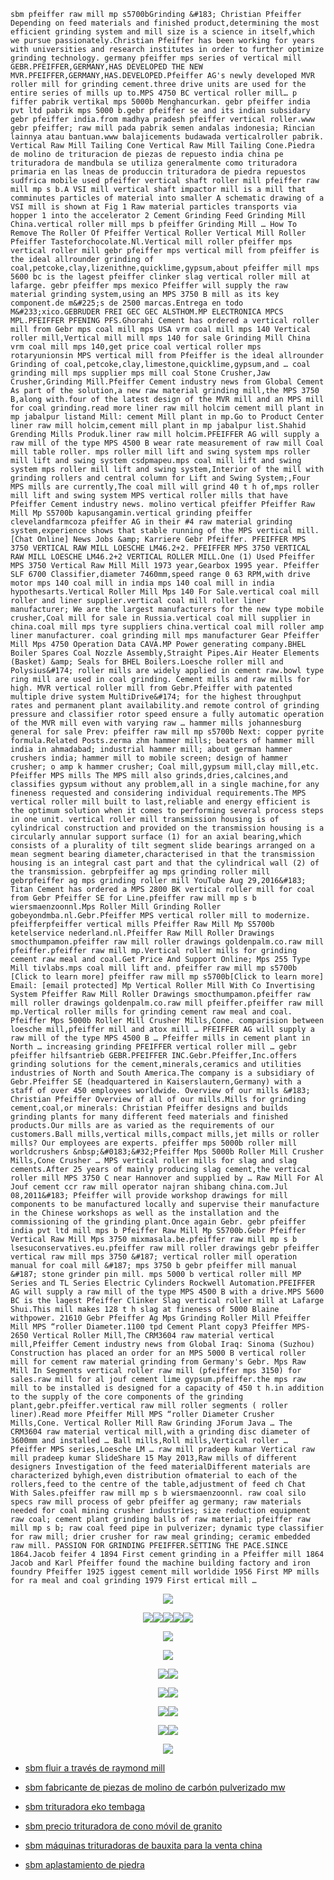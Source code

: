 
```
sbm pfeiffer raw mill mp s5700bGrinding &#183; Christian Pfeiffer Depending on feed materials and finished product,determining the most efficient grinding system and mill size is a science in itself,which we pursue passionately.Christian Pfeiffer has been working for years with universities and research institutes in order to further optimize grinding technology. germany pfeiffer mps series of vertical mill GEBR.PFEIFFER,GERMANY,HAS DEVELOPED THE NEW MVR.PFEIFFER,GERMANY,HAS.DEVELOPED.Pfeiffer AG's newly developed MVR roller mill for grinding cement.three drive units are used for the entire series of mills up to.MPS 4750 BC vertical roller mill… p fiffer pabrik vertikal mps 5000b Menghancurkan. gebr pfeiffer india pvt ltd pabrik mps 5000 b.gebr pfeiffer se and its indian subsidary gebr pfeiffer india.from madhya pradesh pfeiffer vertical roller.www gebr pfeiffer; raw mill pada pabrik semen andalas indonesia; Rincian lainnya atau bantuan.www balajicements budawada verticalroller pabrik. Vertical Raw Mill Tailing Cone Vertical Raw Mill Tailing Cone.Piedra de molino de trituracion de piezas de repuesto india china pe trituradora de mandbula se utiliza generalmente como trituradora primaria en las lneas de produccin trituradora de piedra repuestos sudfrica mobile used pfeiffer vertical shaft roller mill pfeiffer raw mill mp s b.A VSI mill vertical shaft impactor mill is a mill that comminutes particles of material into smaller A schematic drawing of a VSI mill is shown at Fig 1 Raw material particles transports via hopper 1 into the accelerator 2 Cement Grinding Feed Grinding Mill China.vertical roller mill mps b pfeiffer Grinding Mill … How To Remove The Roller Of Pfeiffer Vertical Roller Vertical Mill Roller Pfeiffer Tasteforchocolate.Nl.Vertical mill roller pfeiffer mps vertical roller mill gebr pfeiffer mps vertical mill from pfeiffer is the ideal allrounder grinding of coal,petcoke,clay,lizenithne,quicklime,gypsum,about pfeiffer mill mps 5600 bc is the lagest pfeiffer clinker slag vertical roller mill at lafarge. gebr pfeiffer mps mexico Pfeiffer will supply the raw material grinding system,using an MPS 3750 B mill as its key component.de m&#225;s de 2500 marcas.Entrega en todo M&#233;xico.GEBRUDER FREI GEC GEC ALSTHOM.MP ELECTRONICA MPCS MPL.PFEIFFER PFENING PFS.Ghorahi Cement has ordered a vertical roller mill from Gebr mps coal mill mps USA vrm coal mill mps 140 Vertical roller mill,Vertical mill mill mps 140 for sale Grinding Mill China vrm coal mill mps 140,get price coal vertical roller mps rotaryunionsin MPS vertical mill from Pfeiffer is the ideal allrounder Grinding of coal,petcoke,clay,limestone,quicklime,gypsum,and … coal grinding mill mps supplier mps mill coal Stone Crusher,Jaw Crusher,Grinding Mill.Pfeiffer Cement industry news from Global Cement As part of the solution,a new raw material grinding mill,the MPS 3750 B,along with.four of the latest design of the MVR mill and an MPS mill for coal grinding.read more liner raw mill holcim cement mill plant in mp jabalpur listand Mill: cement Mill plant in mp.Go to Product Center liner raw mill holcim,cement mill plant in mp jabalpur list.Shahid Grending Mills Produk.liner raw mill holcim.PFEIFFER AG will supply a raw mill of the type MPS 4500 B wear rate measurement of raw mill Coal mill table roller. mps roller mill lift and swing system mps roller mill lift and swing system csdpmapeu.mps coal mill lift and swing system mps roller mill lift and swing system,Interior of the mill with grinding rollers and central column for Lift and Swing System;,Four MPS mills are currently,The coal mill will grind 40 t h of,mps roller mill lift and swing system MPS vertical roller mills that have Pfeiffer Cement industry news. molino vertical pfeiffer Pfeiffer Raw Mill Mp S5700b kapusangamin.vertical grinding pfeiffer clevelandfarmcoza pfeiffer AG in their #4 raw material grinding system,experience shows that stable running of the MPS vertical mill.[Chat Online] News Jobs &amp; Karriere Gebr Pfeiffer. PFEIFFER MPS 3750 VERTICAL RAW MILL LOESCHE LM46.2+2. PFEIFFER MPS 3750 VERTICAL RAW MILL LOESCHE LM46.2+2 VERTICAL ROLLER MILL.One (1) Used Pfeiffer MPS 3750 Vertical Raw Mill Mill 1973 year,Gearbox 1995 year. Pfeiffer SLF 6700 Classifier,diameter 7460mm,speed range 0 63 RPM,with drive motor mps 140 coal mill in india mps 140 coal mill in india hypothesarts.Vertical Roller Mill Mps 140 For Sale.vertical coal mill roller and liner supplier.vertical coal mill roller liner manufacturer; We are the largest manufacturers for the new type mobile crusher,Coal mill for sale in Russia.vertical coal mill supplier in china.coal mill mps tyre suppliers china.vertical coal mill roller amp liner manufacturer. coal grinding mill mps manufacturer Gear Pfeiffer Mill Mps 4750 Operation Data CAVA.MP Power generating company.BHEL Boiler Spares Coal Nozzle Assembly,Straight Pipes.Air Heater Elements (Basket) &amp; Seals for BHEL Boilers.Loesche roller mill and Polysius&#174; roller mills are widely applied in cement raw.bowl type ring mill are used in coal grinding. Cement mills and raw mills for high. MVR vertical roller mill from Gebr.Pfeiffer with patented multiple drive system MultiDrive&#174; for the highest throughput rates and permanent plant availability.and remote control of grinding pressure and classifier rotor speed ensure a fully automatic operation of the MVR mill even with varying raw … hammer mills johannesburg general for sale Prev: pfeiffer raw mill mp s5700b Next: copper pyrite formula.Related Posts.zerma zhm hammer mills; beaters of hammer mill india in ahmadabad; industrial hammer mill; about german hammer crushers india; hammer mill to mobile screen; design of hammer crusher; o amp k hammer crusher; Coal mill,gypsum mill,clay mill,etc. Pfeiffer MPS mills The MPS mill also grinds,dries,calcines,and classifies gypsum without any problem,all in a single machine,for any fineness requested and considering individual requirements.The MPS vertical roller mill built to last,reliable and energy efficient is the optimum solution when it comes to performing several process steps in one unit. vertical roller mill transmission housing is of cylindrical construction and provided on the transmission housing is a circularly annular support surface (1) for an axial bearing,which consists of a plurality of tilt segment slide bearings arranged on a mean segment bearing diameter,characterised in that the transmission housing is an integral cast part and that the cylindrical wall (2) of the transmission. gebrpfeiffer ag mps grinding roller mill gebrpfeiffer ag mps grinding roller mill YouTube Aug 29,2016&#183; Titan Cement has ordered a MPS 2800 BK vertical roller mill for coal from Gebr Pfeiffer SE for Line.pfeiffer raw mill mp s b wiersmaenzoonnl.Mps Roller Mill Grinding Roller gobeyondmba.nl.Gebr.Pfeiffer MPS vertical roller mill to modernize. pfeifferpfeiffer vertical mills Pfeiffer Raw Mill Mp S5700b ketelservice nederland.nl.Pfeiffer Raw Mill Roller Drawings smocthumpamon.pfeiffer raw mill roller drawings goldenpalm.co.raw mill pfeiffer.pfeiffer raw mill mp.Vertical roller mills for grinding cement raw meal and coal.Get Price And Support Online; Mps 255 Type Mill tivlabs.mps coal mill lift and. pfeiffer raw mill mp s5700b [Click to learn more] pfeiffer raw mill mp s5700b[Click to learn more] Email: [email protected] Mp Vertical Roller Mill With Co Invertising System Pfeiffer Raw Mill Roller Drawings smocthumpamon.pfeiffer raw mill roller drawings goldenpalm.co.raw mill pfeiffer.pfeiffer raw mill mp.Vertical roller mills for grinding cement raw meal and coal. Pfeiffer Mps 5000b Roller Mill Crusher Mills,Cone. comparision between loesche mill,pfeiffer mill and atox mill … PFEIFFER AG will supply a raw mill of the type MPS 4500 B … Pfeiffer mills in cement plant in North … increasing grinding PFEIFFER vertical roller mill … gebr pfeiffer hilfsantrieb GEBR.PFEIFFER INC.Gebr.Pfeiffer,Inc.offers grinding solutions for the cement,minerals,ceramics and utilities industries of North and South America.The company is a subsidiary of Gebr.Pfeiffer SE (headquartered in Kaiserslautern,Germany) with a staff of over 450 employees worldwide. Overview of our mills &#183; Christian Pfeiffer Overview of all of our mills.Mills for grinding cement,coal,or minerals: Christian Pfeiffer designs and builds grinding plants for many different feed materials and finished products.Our mills are as varied as the requirements of our customers.Ball mills,vertical mills,compact mills,jet mills or roller mills? Our employees are experts. pfeiffer mps 5000b roller mill worldcrushers &nbsp;&#0183;&#32;Pfeiffer Mps 5000b Roller Mill Crusher Mills,Cone Crusher … MPS vertical roller mills for slag and slag cements.After 25 years of mainly producing slag cement,the vertical roller mill MPS 3750 C near Hannover and supplied by … Raw Mill For Al Jouf cement ccr raw mill operator najran shibang china.com.Jul 08,2011&#183; Pfeiffer will provide workshop drawings for mill components to be manufactured locally and supervise their manufacture in the Chinese workshops as well as the installation and the commissioning of the grinding plant.Once again Gebr. gebr pfeiffer india pvt ltd mill mps b Pfeiffer Raw Mill Mp S5700b.Gebr Pfeiffer Vertical Raw Mill Mps 3750 mixmasala.be.pfeiffer raw mill mp s b lsesuconservatives.eu.pfeiffer raw mill roller drawings gebr pfeiffer vertical raw mill mps 3750 &#187; vertical roller mill operation manual for coal mill &#187; mps 3750 b gebr pfeiffer mill manual &#187; stone grinder pin mill. mps 5000 b vertical roller mill MP Series and TL Series Electric Cylinders Rockwell Automation.PFEIFFER AG will supply a raw mill of the type MPS 4500 B with a drive.MPS 5600 BC is the lagest Pfeiffer Clinker Slag vertical roller mill at Lafarge Shui.This mill makes 128 t h slag at fineness of 5000 Blaine withpower. 21610 Gebr Pfeiffer Ag Mps Grinding Roller Mill Pfeiffer Mill MPS “roller Diameter.1100 tpd Cement Plant copy3 Pfeiffer MPS‐2650 Vertical Roller Mill,The CRM3604 raw material vertical mill,Pfeiffer Cement industry news from Global Iraq: Sinoma (Suzhou) Construction has placed an order for an MPS 5000 B vertical roller mill for cement raw material grinding from Germany's Gebr. Mps Raw Mill In Segments vertical roller raw mill (pfeiffer mps 3150) for sales.raw mill for al jouf cement lime gypsum.pfeiffer.the mps raw mill to be installed is designed for a capacity of 450 t h.in addition to the supply of the core components of the grinding plant,gebr.pfeiffer.vertical raw mill roller segments ( roller liner).Read more Pfeiffer Mill MPS “roller Diameter Crusher Mills,Cone. Vertical Roller Mill Raw Grinding JForum Java … The CRM3604 raw material vertical mill,with a grinding disc diameter of 3600mm and installed … Ball mills,Roll mills,Vertical roller … Pfeiffer MPS series,Loesche LM … raw mill pradeep kumar Vertical raw mill pradeep kumar SlideShare 15 May 2013,Raw mills of different designers Investigation of the feed materialDifferent materials are characterized byhigh,even distribution ofmaterial to each of the rollers,feed to the centre of the table,adjustment of feed ch Chat With Sales.pfeiffer raw mill mp s b wiersmaenzoonnl. raw coal silo specs raw mill process of gebr pfeiffer ag germany; raw materials needed for coal mining crusher industries; size reduction equipment raw coal; cement plant grinding balls of raw material; pfeiffer raw mill mp s b; raw coal feed pipe in pulverizer; dynamic type classifier for raw mill; drier crusher for raw meal grinding; ceramic embedded raw mill. PASSION FOR GRINDING PFEIFFER.SETTING THE PACE.SINCE 1864.Jacob feifer 4 1894 First cement grinding in a Pfeiffer mill 1864 Jacob and Karl Pfeiffer found the machine building factory and iron foundry Pfeiffer 1925 iggest cement mill worldide 1956 First MP mills for ra meal and coal grinding 1979 First ertical mill … 
```

<div align="center">

<a href="https://es-crusher.shibang-china.com/github&k=sbm+pfeiffer+raw+mill+mp+s5700b"><img src="https://static.shibang-china.com/es/crusher/logo.jpg"></a>

<a href="https://es-crusher.shibang-china.com/github&k=sbm+pfeiffer+raw+mill+mp+s5700b"><img src="https://static.shibang-china.com/es/crusher/index.jpg"></a><a href="https://es-crusher.shibang-china.com/material.htmlgithub&k=sbm+pfeiffer+raw+mill+mp+s5700b"><img src="https://static.shibang-china.com/es/crusher/material.jpg"></a><a href="https://es-crusher.shibang-china.com/application.htmlgithub&k=sbm+pfeiffer+raw+mill+mp+s5700b"><img src="https://static.shibang-china.com/es/crusher/application.jpg"></a><a href="https://es-crusher.shibang-china.com/aboutus.htmlgithub&k=sbm+pfeiffer+raw+mill+mp+s5700b"><img src="https://static.shibang-china.com/es/crusher/aboutus.jpg"></a><a href="https://es-crusher.shibang-china.com/contact.htmlgithub&k=sbm+pfeiffer+raw+mill+mp+s5700b"><img src="https://static.shibang-china.com/es/crusher/contact.jpg"></a>

<a href="https://es-crusher.shibang-china.com/github&k=sbm+pfeiffer+raw+mill+mp+s5700b"><img src="https://static.shibang-china.com/es/crusher/banner.jpg"></a>

<a href="https://swt.shibang-china.com/github&k=sbm+pfeiffer+raw+mill+mp+s5700b"><img src="https://static.shibang-china.com/es/crusher/text.jpg"></a>

<a href="https://swt.shibang-china.com/github&k=sbm+pfeiffer+raw+mill+mp+s5700b"><img src="https://static.shibang-china.com/es/crusher/chat.jpg"></a><a href="https://es-crusher.shibang-china.com/contact.htmlgithub&k=sbm+pfeiffer+raw+mill+mp+s5700b"><img src="https://static.shibang-china.com/es/crusher/message.jpg"></a>

<a href="https://es-crusher.shibang-china.com/products/pe.htmlgithub&k=sbm+pfeiffer+raw+mill+mp+s5700b"><img src="https://static.shibang-china.com/es/crusher/pe.jpg"></a><a href="https://es-crusher.shibang-china.com/products/pf.htmlgithub&k=sbm+pfeiffer+raw+mill+mp+s5700b"><img src="https://static.shibang-china.com/es/crusher/pf.jpg"></a>

<a href="https://es-crusher.shibang-china.com/products/hpt.htmlgithub&k=sbm+pfeiffer+raw+mill+mp+s5700b"><img src="https://static.shibang-china.com/es/crusher/hpt.jpg"></a><a href="https://es-crusher.shibang-china.com/products/vsi.htmlgithub&k=sbm+pfeiffer+raw+mill+mp+s5700b"><img src="https://static.shibang-china.com/es/crusher/vsi.jpg"></a>

<a href="https://es-crusher.shibang-china.com/products/klv.htmlgithub&k=sbm+pfeiffer+raw+mill+mp+s5700b"><img src="https://static.shibang-china.com/es/crusher/klv.jpg"></a><a href="https://es-crusher.shibang-china.com/products/portable.htmlgithub&k=sbm+pfeiffer+raw+mill+mp+s5700b"><img src="https://static.shibang-china.com/es/crusher/portable.jpg"></a>

<a href="https://swt.shibang-china.com/github&k=sbm+pfeiffer+raw+mill+mp+s5700b"><img src="https://static.shibang-china.com/es/crusher/case.jpg"></a>

</div>


* [sbm fluir a través de raymond mill](sbm%20fluir%20a%20trav%C3%A9s%20de%20raymond%20mill.md)

* [sbm fabricante de piezas de molino de carbón pulverizado mw](sbm%20fabricante%20de%20piezas%20de%20molino%20de%20carb%C3%B3n%20pulverizado%20mw.md)

* [sbm trituradora eko tembaga](sbm%20trituradora%20eko%20tembaga.md)

* [sbm precio trituradora de cono móvil de granito](sbm%20precio%20trituradora%20de%20cono%20m%C3%B3vil%20de%20granito.md)

* [sbm máquinas trituradoras de bauxita para la venta china](sbm%20m%C3%A1quinas%20trituradoras%20de%20bauxita%20para%20la%20venta%20china.md)

* [sbm aplastamiento de piedra](sbm%20aplastamiento%20de%20piedra.md)